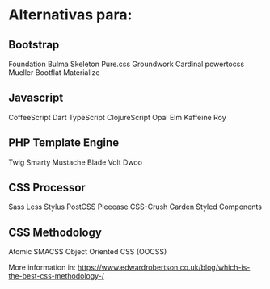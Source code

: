 # Alternativas para:


## Bootstrap
Foundation
Bulma
Skeleton
Pure.css
Groundwork
Cardinal
powertocss
Mueller
Bootflat
Materialize

## Javascript
CoffeeScript
Dart
TypeScript
ClojureScript
Opal
Elm
Kaffeine
Roy


## PHP Template Engine
Twig
Smarty
Mustache
Blade
Volt
Dwoo


## CSS Processor
Sass
Less
Stylus
PostCSS
Pleeease
CSS-Crush
Garden
Styled Components


## CSS Methodology
Atomic
SMACSS
Object Oriented CSS (OOCSS)

More information in: https://www.edwardrobertson.co.uk/blog/which-is-the-best-css-methodology-/
